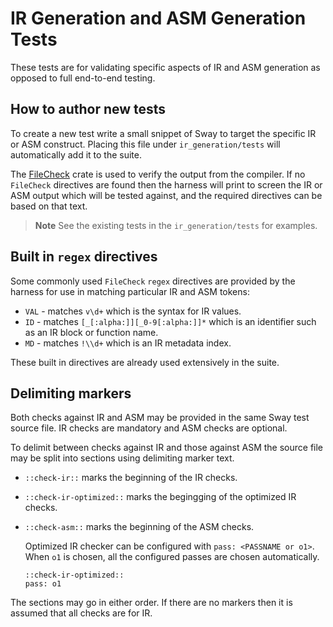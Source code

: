 # IR Generation and ASM Generation Tests

These tests are for validating specific aspects of IR and ASM generation as opposed to full end-to-end testing.

## How to author new tests

To create a new test write a small snippet of Sway to target the specific IR or ASM construct. Placing this file under `ir_generation/tests` will automatically add it to the suite.

The [FileCheck](https://docs.rs/filecheck/latest/filecheck/) crate is used to verify the output from the compiler.  If no `FileCheck` directives are found then the harness will print to screen the IR or ASM output which will be tested against, and the required directives can be based on that text.

> **Note**
> See the existing tests in the `ir_generation/tests` for examples.

## Built in `regex` directives

Some commonly used `FileCheck` `regex` directives are provided by the harness for use in matching particular IR and ASM tokens:

* `VAL` - matches `v\d+` which is the syntax for IR values.
* `ID` - matches `[_[:alpha:]][_0-9[:alpha:]]*` which is an identifier such as an IR block or function name.
* `MD` - matches `!\\d+` which is an IR metadata index.

These built in directives are already used extensively in the suite.

## Delimiting markers

Both checks against IR and ASM may be provided in the same Sway test source file.  IR checks are mandatory and ASM checks are optional.

To delimit between checks against IR and those against ASM the source file may be split into sections using delimiting marker text.

* `::check-ir::` marks the beginning of the IR checks.
* `::check-ir-optimized::` marks the begingging of the optimized IR checks.
* `::check-asm::` marks the beginning of the ASM checks.

  Optimized IR checker can be configured with `pass: <PASSNAME or o1>`. When
  `o1` is chosen, all the configured passes are chosen automatically.
  ```
  ::check-ir-optimized::
  pass: o1
  ```

The sections may go in either order.  If there are no markers then it is assumed that all checks are for IR.
